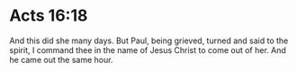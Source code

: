 # Acts 16:18

And this did she many days. But Paul, being grieved, turned and said to the spirit, I command thee in the name of Jesus Christ to come out of her. And he came out the same hour.